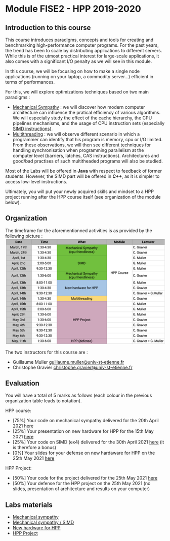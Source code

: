 # Module FISE2 - HPP 2019-2020

## Introduction to this course

This course introduces paradigms, concepts and tools for creating and benchmarking high-performance computer programs.
For the past years, the trend has been to scale by distributing applications to different servers.
While this is of the utmost practical interest for large-scale applications, it also comes with a significant I/O penalty as we will see in this module.

In this course, we will be focusing on how to make a single node applications (running on your laptop, a commodity server...) efficient in terms of performances.

For this, we will explore optimizations techniques based on two main paradigms :
- [Mechanical Sympathy](http://mechanical-sympathy.blogspot.fr/) : we will discover how modern computer architecture can influence the pratical efficiency of various algorithms. We will especially study the effect of the cache hierarchy, the CPU pipelines mechanisms, and the usage of CPU instruction sets (especially [SIMD instructions](https://www.kernel.org/pub/linux/kernel/people/geoff/cell/ps3-linux-docs/CellProgrammingTutorial/BasicsOfSIMDProgramming.html)).
- [Multithreading](http://docs.oracle.com/javase/tutorial/essential/concurrency/procthread.html) : we will observe different scenario in which a programmer can identify that his program is memory, cpu or I/O limited. From these observations, we will then see different techniques for handling synchronisation when programming parallelism at the computer level (barriers, latches, CAS instructions). Architectures and good/bad practises of such multitheaded programs will also be studied.

Most of the Labs will be offered in **Java** with respect to feedback of former students. However, the SIMD part will be offered in **C++**, as it is simpler to access low-level instructions. 

Ultimately, you will put your newly acquired skills and mindset to a HPP project running after the HPP course itself (see organization of the module below).


## Organization

The timeframe for the aforementionned activities is as provided by the following picture :
![](./resources/figures/orga.png)

The two instructors for this course are :
- Guillaume Muller <guillaume.muller@univ-st-etienne.fr>
- Christophe Gravier <christophe.gravier@univ-st-etienne.fr>


## Evaluation

You will have a total of 5 marks as follows (each colour in the previous organization table leads to notation).

HPP course:
- [75%] Your code on mechanical sympathy delivered for the 20th April 2021 [here](https://mootse.telecom-st-etienne.fr/mod/assign/view.php?id=13592)
- [25%] Your presentation on new hardware for HPP for the 15th May 2021 [here](https://mootse.telecom-st-etienne.fr/mod/assign/view.php?id=16924)
- [25%] Your code on SIMD (ex4) delivered for the 30th April 2021 [here](https://mootse.telecom-st-etienne.fr/mod/assign/view.php?id=13593) (it is therefore a bonus)
- [0%] Your slides for your defense on new hardaware for HPP on the 25th May 2021 [here](https://mootse.telecom-st-etienne.fr/mod/assign/view.php?id=16924)


HPP Project:
- [50%] Your code for the project delivered for the 25th May 2021 [here](https://mootse.telecom-st-etienne.fr/mod/assign/view.php?id=13594)
- [50%] Your defense for the HPP project on the 25th May 2021 (no slides, presentation of architecture and results on your computer)


## Labs materials

- [Mechanical sympathy](./lab1/README.md)
- [Mechanical sympathy / SIMD](./lab2/README.md)
- [New hardware for HPP](./lab3/README.md)
- [HPP Project](./project/README.md)
